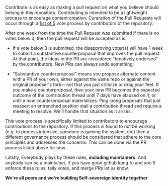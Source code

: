 Contribute is as easy as making a pull request on what you believe should belong in this repository. Contributing is intended to be a lightweight process to encourage content creation. Curaration of the Pull Requests will occur through a [fist of 5](https://whatis.techtarget.com/definition/fist-to-five-fist-of-five) vote process by contributors of the repository. 

 After one week from the time the Pull Request was submitted if there is no votes below 3, then the pull request will be accepted as is. 

* If a vote below 3 is submitted, the disapproving voter(s) will have 1 week to submit a substantive
counterproposal that improves the pull request. At that point, the ideas in the PR are considered "tenatively
endorsed" by the contributors. New PRs can always undo something.

* "Substantive counterproposal" means you propose alternate content with a PR of
your own, either against the same repo or against the original proposer's fork--
not that you just criticize or drag your feet. If you make a
counterproposal, then your new PR becomes the expected outcome of the contribution
thread until 7 days have elapsed on _it_, or until a _new_ counterproposal
materializes. Ping-pong proposals that just reassert an entrenched position
stall a contribution thread and require a meeting to resolve. We'll handle
that situation as it arises.


This vote process is specifically limited to contributors to encourage contributions to the repository. If this process is found to not be working (e.g. to process intensive, someone is gaming the system, etc) then a different governance process should be considered that adhere to the core principles and addresses the concerns. This can be done via the PR process listed above for now.

Latstly, Everybody plays by these rules, **including maintainers**. And anybody can be a
maintainer, if you have good github kung fu and you'll enforce these rules, tally votes, and merge PRs let us know.

**We're all peers and we're building Self-sovereign identity together**